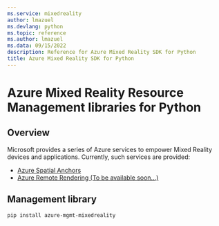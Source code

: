 ```yaml
---
ms.service: mixedreality
author: lmazuel
ms.devlang: python
ms.topic: reference
ms.author: lmazuel
ms.data: 09/15/2022
description: Reference for Azure Mixed Reality SDK for Python
title: Azure Mixed Reality SDK for Python
---
```

# Azure Mixed Reality Resource Management libraries for Python

## Overview

Microsoft provides a series of Azure services to empower Mixed Reality devices and applications. Currently, such services are provided:

* [Azure Spatial Anchors](https://azure.microsoft.com/en-us/services/spatial-anchors/)
* [Azure Remote Rendering (To be available soon...)](https://azure.microsoft.com/en-us/services/remote-rendering/)

## Management library
```bash
pip install azure-mgmt-mixedreality
```
